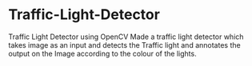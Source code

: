 # Traffic-Light-Detector
Traffic Light Detector using OpenCV
Made a traffic light detector which takes image as an input and detects the Traffic light and annotates the output on the Image according to the colour of the lights.
